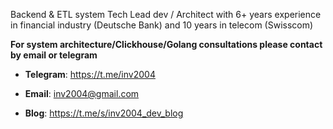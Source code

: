 Backend & ETL system Tech Lead dev / Architect with 6+ years experience in financial industry (Deutsche Bank) and 10 years in telecom (Swisscom)

**For system architecture/Clickhouse/Golang consultations please contact by email or telegram**

- **Telegram**: https://t.me/inv2004

- **Email**: inv2004@gmail.com

- **Blog**: https://t.me/s/inv2004_dev_blog
